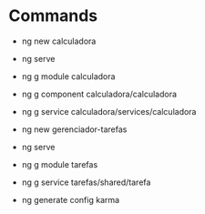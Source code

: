 # Commands

- ng new calculadora
- ng serve
- ng g module calculadora
- ng g component calculadora/calculadora
- ng g service calculadora/services/calculadora

- ng new gerenciador-tarefas
- ng serve
- ng g module tarefas
- ng g service tarefas/shared/tarefa

- ng generate config karma
